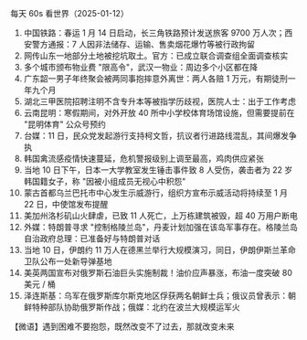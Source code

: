 每天 60s 看世界（2025-01-12）

1. 中国铁路：春运 1 月 14 日启动，长三角铁路预计发送旅客 9700 万人次；西安警方通报：7 人因非法储存、运输、售卖烟花爆竹等被行政拘留
2. 网传山东一地部分土地被挖坑取土。官方：已成立联合调查组全面调查核实
3. 多个城市颁布物业费 "限高令"，武汉一物业：周边多个小区都在降
4. 广东韶一男子年终聚会被两同事抱摔意外离世：两人各赔 1 万元，有期徒刑一年九个月
5. 湖北三甲医院招聘注明不含专升本等被指学历歧视，医院人士：出于工作考虑
6. 云南昆明：寒假期间，对外开放 40 所中小学校体育场馆设施，但需要提前在 "昆明体育" 公众号预约
7. 台媒：11 日，民众党发起游行支持柯文哲，抗议者行进路线混乱，其间爆发争执
8. 韩国禽流感疫情快速蔓延，危机警报级别上调至最高，鸡肉供应紧张
9. 当地 10 日下午，日本一大学教室发生锤击事件致 8 人受伤，袭击者为 22 岁韩国籍女子，称 "因被小组成员无视心中积怨"
10. 蒙古首都乌兰巴托市中心发生示威游行，组织方宣布示威活动将持续至 1 月 22 日，中使馆发布提醒
11. 美加州洛杉矶山火肆虐，已致 11 人死亡，上万栋建筑被毁，超 40 万用户断电
12. 外媒：特朗普寻求 "控制格陵兰岛"，丹麦计划加强在该岛军事存在。格陵兰岛自治政府总理：已准备好与特朗普对话
13. 当地 10 日，伊朗约 11 万人在德黑兰举行大规模演习，同日，伊朗伊斯兰革命卫队公布一处新导弹基地
14. 美英两国宣布对俄罗斯石油巨头实施制裁！油价应声暴涨，布油一度突破 80 美元 / 桶
15. 泽连斯基：乌军在俄罗斯库尔斯克地区俘获两名朝鲜士兵；俄议员曾表示：朝鲜特种部队协助俄罗斯作战；俄媒：北约在波兰大规模运军火

【微语】遇到困难不要抱怨，既然改变不了过去，那就改变未来